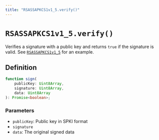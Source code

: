 ```yaml
---
title: "RSASSAPKCS1v1_5.verify()"
---
```


# `RSASSAPKCS1v1_5.verify()`

Verifies a signature with a public key and returns `true` if the signature is valid. See [`RSASSAPKCS1v1_5`](/reference/crypto/RSASSAPKCS1v1_5) for an example.

## Definition

```ts
function sign(
	publicKey: Uint8Array,
	signature: Uint8Array,
	data: Uint8Array
): Promise<boolean>;
```

### Parameters

- `publicKey`: Public key in SPKI format
- `signature`
- `data`: The original signed data
